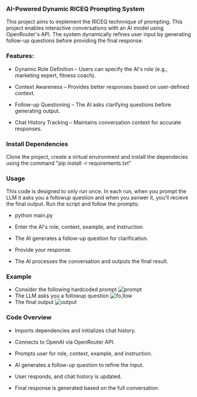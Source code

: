  ### AI-Powered Dynamic RICEQ Prompting System

This project aims to implement the RICEQ technnique of prompting. This project enables interactive conversations with an AI model using OpenRouter's API. The system dynamically refines user input by generating follow-up questions before providing the final response.

### Features:

- Dynamic Role Definition – Users can specify the AI's role (e.g., marketing expert, fitness coach).

- Context Awareness – Provides better responses based on user-defined context.

- Follow-up Questioning – The AI asks clarifying questions before generating output.

- Chat History Tracking – Maintains conversation context for accurate responses.

### Install Dependencies
Clone the project, create a virtual environment and install the dependecies using the command "pip install -r requirements.txt"

### Usage

This code is designed to only run once. In each run, when you prompt the LLM it asks you a followup question and when you asnwer it, you'll recieve the final output. Run the script and follow the prompts:

- python main.py

- Enter the AI's role, context, example, and instruction.

- The AI generates a follow-up question for clarification.

- Provide your response.

- The AI processes the conversation and outputs the final result.

### Example
- Consider the following hardcoded prompt
  ![prompt](https://github.com/user-attachments/assets/7c30b939-6731-463b-a043-948da1871a83)
- The LLM asks you a followup question
 ![fo,llow](https://github.com/user-attachments/assets/079e5d67-e139-43fd-ac07-67c751b0a2b1)
- The final output
  ![output](https://github.com/user-attachments/assets/aaaffb40-7950-4ada-a73b-1acff0e4f9dc)

### Code Overview

- Imports dependencies and initializes chat history.

- Connects to OpenAI via OpenRouter API.

- Prompts user for role, context, example, and instruction.

- AI generates a follow-up question to refine the input.

- User responds, and chat history is updated.

- Final response is generated based on the full conversation.
